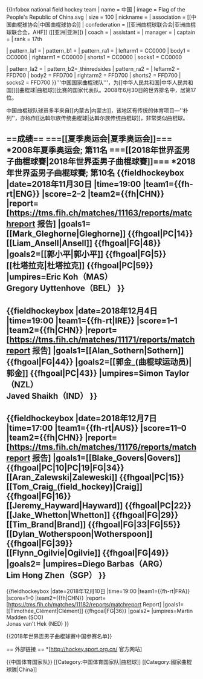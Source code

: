 {{Infobox national field hockey team
| name = 中国
| image = Flag of the People's Republic of China.svg
| size = 100
| nickname = 
| association = [[中国曲棍球协会|中国曲棍球协会]]
| confederation = [[亚洲曲棍球联合会|亚洲曲棍球联合会，AHF]] ([[亚洲|亚洲]])
| coach = 
| assistant = 
| manager = 
| captain = 
| rank = 17th
<!-- First kit colors -->
| pattern_la1 = 
| pattern_b1 =
| pattern_ra1 =
| leftarm1 = CC0000
| body1 = CC0000
| rightarm1 = CC0000
| shorts1 = CC0000
| socks1 = CC0000
<!-- Second kit colors -->
| pattern_la2 =
| pattern_b2=_thinredsides
| pattern_ra2 =
| leftarm2 = FFD700
| body2 = FFD700
| rightarm2 = FFD700
| shorts2 = FFD700
| socks2 = FFD700
}}'''中国国家曲棍球队'''，为[[中华人民共和国|中华人民共和国]][[曲棍球|曲棍球]]比赛的国家代表队。2008年6月30日的世界排名中，居第17位。

中国曲棍球队球员多半来自[[内蒙古|内蒙古]]，该地区有传统的体育项目—''朴列''，亦称作[[达斡尔族传统曲棍球|达斡尔族传统曲棍球]]，非常类似曲棍球。

==成绩==
===[[夏季奥运会|夏季奥运会]]===
*2008年夏季奥运会; 第11名
===[[2018年世界盃男子曲棍球賽|2018年世界盃男子曲棍球賽]]===
*2018年世界盃男子曲棍球賽; 第10名
{{fieldhockeybox
|date=2018年11月30日
|time=19:00
|team1={{fh-rt|ENG}}
|score=2–2
|team2={{fh|CHN}}
|report=[https://tms.fih.ch/matches/11163/reports/matchreport 报告]
|goals1=[[Mark_Gleghorne|Gleghorne]] {{fhgoal|PC|14}}<br />[[Liam_Ansell|Ansell]] {{fhgoal|FG|48}}
|goals2=[[郭小平|郭小平]] {{fhgoal|FG|5}}<br />[[杜塔拉克|杜塔拉克]] {{fhgoal|PC|59}}
|umpires=Eric Koh（MAS）<br />Gregory Uyttenhove（BEL）
}}
----
{{fieldhockeybox
|date=2018年12月4日
|time=19:00
|team1={{fh-rt|IRE}}
|score=1–1
|team2={{fh|CHN}}
|report=[https://tms.fih.ch/matches/11171/reports/matchreport 报告]
|goals1=[[Alan_Sothern|Sothern]] {{fhgoal|FG|44}}
|goals2=[[郭金_(曲棍球运动员)|郭金]] {{fhgoal|PC|43}}
|umpires=Simon Taylor（NZL）<br />Javed Shaikh（IND）
}}
----
{{fieldhockeybox
|date=2018年12月7日
|time=17:00
|team1={{fh-rt|AUS}}
|score=11–0
|team2={{fh|CHN}}
|report=[https://tms.fih.ch/matches/11176/reports/matchreport 报告]
|goals1=[[Blake_Govers|Govers]] {{fhgoal|PC|10|PC|19|FG|34}}<br />[[Aran_Zalewski|Zaleweski]] {{fhgoal|PC|15}}<br />[[Tom_Craig_(field_hockey)|Craig]] {{fhgoal|FG|16}}<br />[[Jeremy_Hayward|Hayward]] {{fhgoal|PC|22}}<br />[[Jake_Whetton|Whetton]] {{fhgoal|FG|29}}<br />[[Tim_Brand|Brand]] {{fhgoal|FG|33|FG|55}}<br />[[Dylan_Wotherspoon|Wotherspoon]] {{fhgoal|FG|39}}<br />[[Flynn_Ogilvie|Ogilvie]] {{fhgoal|FG|49}}
|goals2=
|umpires=Diego Barbas（ARG）<br />Lim Hong Zhen（SGP）
}}
----
{{fieldhockeybox
|date=2018年12月10日
|time=19:00
|team1={{fh-rt|FRA}}
|score=1–0
|team2={{fh|CHN}}
|report=[https://tms.fih.ch/matches/11182/reports/matchreport Report]
|goals1=[[Timothée_Clément|Clément]] {{fhgoal|FG|36}}
|goals2=
|umpires=Martin Madden (SCO)<br />Jonas van't Hek (NED)
}}

{{2018年世界盃男子曲棍球賽中国参赛名单}}

== 外部链接 ==
*[http://hockey.sport.org.cn/ 官方网站]

{{中国体育国家队}}
[[Category:中国体育国家队|曲棍球]]
[[Category:國家曲棍球隊|China]]